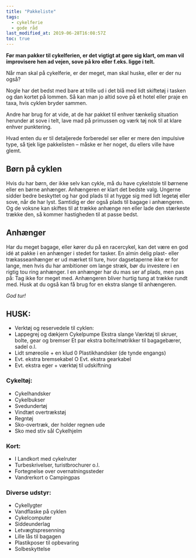 ```yaml
---
title: "Pakkeliste"
tags:
  - cykelferie
  - gode råd
last_modified_at: 2019-06-28T16:08:57Z
toc: true
---
```


**Før man pakker til cykelferien, er det vigtigt at gøre sig klart, om man vil improvisere hen ad vejen, sove på kro eller f.eks. ligge i telt.**

Når man skal på cykelferie, er der meget, man skal huske, eller er der nu også? 

Nogle har det bedst med bare at trille ud i det blå med lidt skiftetøj i tasken og dan kortet på lommen. Så kan man jo altid sove på et hotel eller praje en taxa, hvis cyklen bryder sammen. 

Andre har brug for at vide, at de har pakket til enhver tænkelig situation herunder at sove i telt, lave mad på primussen og værk tøj nok til at klare enhver punktering. 

Hvad enten du er til detaljerede forberedel ser eller er mere den impulsive type, så tjek lige pakkelisten – måske er her noget, du ellers ville have glemt. 

## Børn på cyklen

Hvis du har børn, der ikke selv kan cykle, må du have cykelstole til børnene eller en børne anhænger. Anhængeren er klart det bedste valg. Ungerne sidder bedre beskyttet og har god plads til at hygge sig med lidt legetøj eller sove, når de har lyst. Samtidig er der også plads til bagage i anhængeren. Og de voksne kan skiftes til at trække anhænge ren eller lade den stærkeste trække den, så kommer hastigheden til at passe bedst. 

## Anhænger

Har du meget bagage, eller kører du på en racercykel, kan det være en god idé at pakke i en anhænger i stedet for tasker. En almin delig plast- eller trækasseanhænger er ud mærket til ture, hvor dagsetaperne ikke er for lange, men hvis du har ambitioner om lange stræk, bør du investere i en rigtig tou ring anhænger. I en anhænger har du mas ser af plads, men pas på: Tag ikke for meget med. Anhængeren bliver hurtig tung at trække rundt med. Husk at du også kan få brug for en ekstra slange til anhængeren. 

_God tur!_

## HUSK: 

- Verktøj og reservedele til cyklen: 
- Lappegrej og dækjern Cykelpumpe Ekstra slange Værktøj til skruer, bolte, gear og bremser Et par ekstra bolte/møtrikker til bagagebærer, sadel o.l. 
- Lidt smøreolie + en klud 0 Plastikhandsker (de tynde engangs)
- Evt. ekstra bremsekabel O Evt. ekstra gearkabel 
- Evt. ekstra eger + værktøj til udskiftning 

### Cykeltøj: 

- Cykelhandsker 
- Cykelbukser 
- Svedundertøj
- Vindtæt overtrækstøj
- Regntøj
- Sko-overtræk, der holder regnen ude 
- Sko med stiv sål Cykelhjelm 

### Kort: 

- I Landkort med cykelruter 
- Turbeskrivelser, turistbrochurer o.l.
- Fortegnelse over overnatningssteder 
- Vandrerkort o Campingpas 

### Diverse udstyr: 

- Cykellygter 
- Vandflaske på cyklen 
- Cykelcomputer 
- Siddeunderlag
- Letvægtspresenning 
- Lille lås til bagagen 
- Plastikposer til opbevaring 
- Solbeskyttelse 
